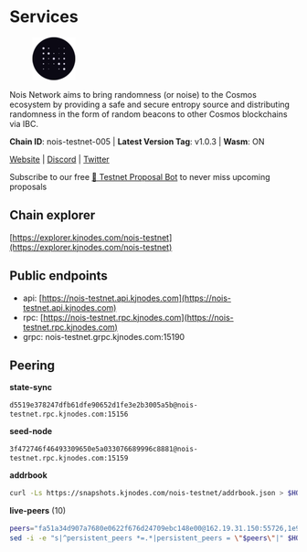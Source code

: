 # Services

<figure><img src="https://raw.githubusercontent.com/kj89/cosmos-images/main/logos/nois.png" alt=""><figcaption></figcaption></figure>

Nois Network aims to bring randomness (or noise)  to the Cosmos ecosystem by providing a safe and  secure entropy source and distributing randomness  in the form of random beacons to other Cosmos blockchains via IBC.

**Chain ID**: nois-testnet-005 | **Latest Version Tag**: v1.0.3 | **Wasm**: ON

[Website](https://nois.network) | [Discord](https://discord.gg/dHdpwtEb6F) | [Twitter](https://twitter.com/NoisRNG)



Subscribe to our free [🤖 Testnet Proposal Bot](https://t.me/kjnodes_testnet_proposal_bot) to never miss upcoming proposals


## Chain explorer
[https://explorer.kjnodes.com/nois-testnet](https://explorer.kjnodes.com/nois-testnet)

## Public endpoints

* api: [https://nois-testnet.api.kjnodes.com](https://nois-testnet.api.kjnodes.com)
* rpc: [https://nois-testnet.rpc.kjnodes.com](https://nois-testnet.rpc.kjnodes.com)
* grpc: nois-testnet.grpc.kjnodes.com:15190

## Peering

**state-sync**

```text
d5519e378247dfb61dfe90652d1fe3e2b3005a5b@nois-testnet.rpc.kjnodes.com:15156
```

**seed-node**

```text
3f472746f46493309650e5a033076689996c8881@nois-testnet.rpc.kjnodes.com:15159
```

**addrbook**
```bash
curl -Ls https://snapshots.kjnodes.com/nois-testnet/addrbook.json > $HOME/.noisd/config/addrbook.json
```

**live-peers** (10)
```bash
peers="fa51a34d907a7680e0622f676d24709ebc148e00@162.19.31.150:55726,1e9f3c5da72edebe751b108aa52657b190c8991d@65.108.225.158:17356,80cb3138f2f951077c1e70686bb4f59e00cb1fad@135.181.18.112:55726,32e0934cb169db0745ee16dae2e529bb1dd59c2c@135.181.252.92:26656,2403cecea3dc5c6bcac9ff964095ac673fbc02ef@65.109.39.223:26636,5c2a752c9b1952dbed075c56c600c3a79b58c395@195.3.220.135:27286,6d6164cd45c7c65ab76abd40f5ff683f72e7f50f@65.109.92.241:40136,af4401e79346aa7309d9e11080a5b71fd3cff283@65.109.56.215:26656,d5d9d4b0af4c4ee119cd640fbbca72ff96f5c8c0@209.126.81.240:26631,d5519e378247dfb61dfe90652d1fe3e2b3005a5b@65.109.68.190:15156"
sed -i -e "s|^persistent_peers *=.*|persistent_peers = \"$peers\"|" $HOME/.noisd/config/config.toml
```
